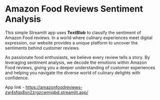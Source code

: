 # Amazon Food Reviews Sentiment Analysis

This simple Streamlit app uses **TextBlob** to classify the sentiment of Amazon Food reviews. In a world where culinary experiences meet digital expression, our website provides a unique platform to uncover the sentiments behind customer reviews. 

As passionate food enthusiasts, we believe every review tells a story. By leveraging sentiment analysis, we decode the emotions within Amazon Food reviews, giving you a deeper understanding of customer experiences and helping you navigate the diverse world of culinary delights with confidence.

App link - https://amazonfoodreviews-zw4sfqx8xn2zrgzcwmjqbd.streamlit.app/
